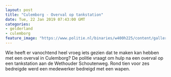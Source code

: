 ```yaml
---
layout: post
title: "Culemborg - Overval op tankstation"
date: Tue, 22 Jan 2019 07:43:00 GMT
categories: 
- gelderland 
- culemborg 
feature_image: "https://www.politie.nl/binaries/w400h225/content/gallery/politie/stockfotos/algemeen/mensen-staan-voor-afzetlint.jpg"
---
```


Wie heeft er vanochtend heel vroeg iets gezien dat te maken kan hebben met een overval in Culemborg? De politie vraagt om hulp na een overval op een tankstation aan de Wethouder Schoutenweg. Rond tien voor zes bedreigde werd een medewerker bedreigd met een wapen.
